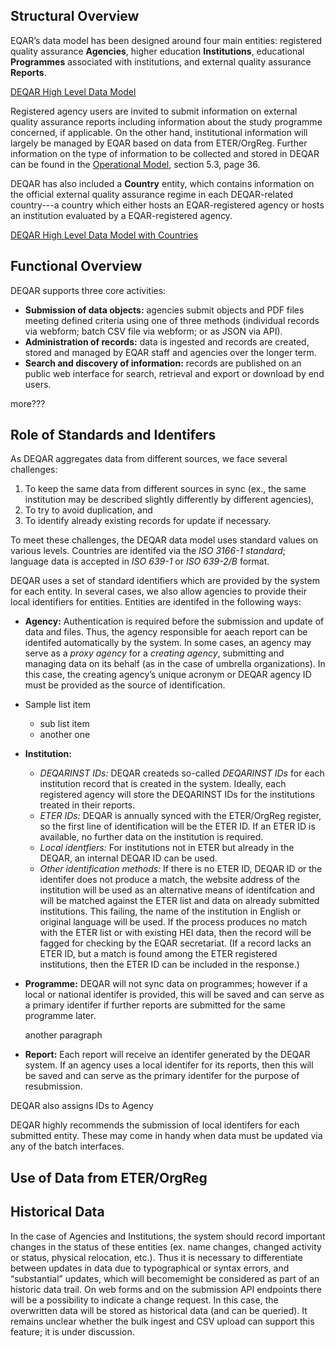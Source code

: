 Structural Overview
-------------------
EQAR’s data model has been designed around four main entities: registered quality assurance **Agencies**, higher education **Institutions**, educational **Programmes** associated with institutions, and external quality assurance **Reports**. 

[DEQAR High Level Data Model](img/DEQARPhysicalERDiagram_Design31_20-01-18_highlevel.jpg)

Registered agency users are invited to submit information on external quality assurance reports including information about the study programme concerned, if applicable. On the other hand, institutional information will largely be managed by EQAR based on data from ETER/OrgReg. Further information on the type of information to be collected and stored in DEQAR can be found in the [Operational Model](https://eqar.eu/fileadmin/eqar_internal/MD/MD6/Database_of_External_QA_Results_Report_Model_v3.pdf), section 5.3, page 36.

DEQAR has also included a **Country** entity, which contains information on the official external quality assurance regime in each DEQAR-related country---a country which either hosts an EQAR-registered agency or hosts an institution evaluated by a EQAR-registered agency.

[DEQAR High Level Data Model with Countries](img/DEQARPhysicalERDiagram_Design31_20-01-18_countryplain.jpg)

Functional Overview
-------------------
DEQAR supports three core activities:

- **Submission of data objects:** agencies submit objects and PDF files meeting defined criteria using one of three methods (individual records via webform; batch CSV file via webform; or as JSON via API).  
- **Administration of records:** data is ingested and records are created, stored and managed by EQAR staff and agencies over the longer term.
- **Search and discovery of information:** records are published on an public web interface for search, retrieval and export or download by end users.

more???

Role of Standards and Identifers 
--------------------------------

As DEQAR aggregates data from different sources, we face several challenges:

1. To keep the same data from different sources in sync (ex., the same institution may be described slightly differently by different agencies),
2. To try to avoid duplication, and
3. To identify already existing records for update if necessary.

To meet these challenges, the DEQAR data model uses standard values on various levels. Countries are identifed via the *ISO 3166-1 standard*; language data is accepted in *ISO 639-1* or *ISO 639-2/B* format.

DEQAR uses a set of standard identifiers which are provided by the system for each entity.  In several cases, we also allow agencies to provide their local identifiers for entities.  Entities are identifed in the following ways:

- **Agency:** Authentication is required before the submission and update of data and files. Thus, the agency responsible for aeach report can be identifed automatically by the system. In some cases, an agency may serve as a *proxy agency* for a *creating agency*, submitting and managing data on its behalf (as in the case of umbrella organizations). In this case, the creating agency’s unique acronym or DEQAR agency ID must be provided as the source of identification.

- Sample list item

    - sub list item
    - another one   
    
- **Institution:** 

    - *DEQARINST IDs:* DEQAR createds so-called *DEQARINST IDs* for each institution record that is created in the system. Ideally, each registered agency will store the DEQARINST IDs for the institutions treated in their reports.
    - *ETER IDs:* DEQAR is annually synced with the ETER/OrgReg register, so the first line of identification will be the ETER ID. If an ETER ID is available, no further data on the institution is required.
    - *Local identfiers:* For institutions not in ETER but already in the DEQAR, an internal DEQAR ID can be used.
    - *Other identification methods:* If there is no ETER ID, DEQAR ID or the identifer does not produce a match, the website address of the institution will be used as an alternative means of identifcation and will be matched against the ETER list and data on already submitted institutions. This failing, the name of the institution in English or original language will be used. If the process produces no match with the ETER list or with existing HEI data, then the record will be fagged for checking by the EQAR secretariat. (If a record lacks an ETER ID, but a match is found among the ETER registered institutions, then the ETER ID can be included in the response.)  

- **Programme:** DEQAR will not sync data on programmes; however if a local or national identifer is provided, this will be saved and can serve as a primary identifer if further reports are submitted for the same programme later.

    another paragraph

- **Report:** Each report will receive an identifer generated by the DEQAR system. If an agency uses a local identifer for its reports, then this will be saved and can serve as the primary identifer for the purpose of resubmission.

DEQAR also assigns IDs to Agency 

DEQAR highly recommends the submission of local identifers for each submitted entity. These may come in handy when data must be updated via any of the batch
interfaces.

Use of Data from ETER/OrgReg
----------------------------

Historical Data
---------------

In the case of Agencies and Institutions, the system should record important
changes in the status of these entities (ex. name changes, changed activity or
status, physical relocation, etc.). Thus it is necessary to differentiate
between updates in data due to typographical or syntax errors, and
“substantial” updates, which will becomemight be considered as part of
an historic data trail. On web forms and on the submission API endpoints there
will be a possibility to indicate a change request. In this case, the
overwritten data will be stored as historical data (and can be queried). It
remains unclear whether the bulk ingest and CSV upload can support this feature;
it is under discussion.
